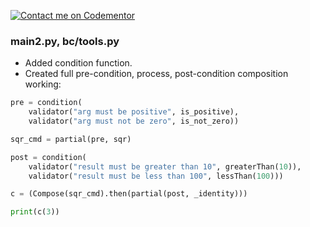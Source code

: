 [![Contact me on Codementor](https://www.codementor.io/m-badges/boonecabal/find-me-on-cm-b.svg)](https://www.codementor.io/@boonecabal?refer=badge)

### main2.py, bc/tools.py

* Added condition function.
* Created full pre-condition, process, post-condition composition working:

```python
pre = condition(
    validator("arg must be positive", is_positive),
    validator("arg must not be zero", is_not_zero))

sqr_cmd = partial(pre, sqr)

post = condition(
    validator("result must be greater than 10", greaterThan(10)),
    validator("result must be less than 100", lessThan(100)))

c = (Compose(sqr_cmd).then(partial(post, _identity)))

print(c(3))
```
